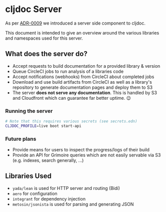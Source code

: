 # cljdoc Server

As per [ADR-0009](/doc/adr/0009-introduce-server-component.md) we introduced a server side component to cljdoc.

This document is intended to give an overview around the various libraries and namespaces used for this server.

## What does the server do?

- Accept requests to build documentation for a provided library & version 
- Queue CircleCI jobs to run analysis of a libraries code
- Accept notifications (webhooks) from CircleCI about completed jobs
- Download and use build artifacts from CircleCI as well as a
  library's repository to generate documentation pages and deploy them
  to S3
- The server **does not serve any documentation**. This is handled by
  S3 and Cloudfront which can guarantee far better uptime. :wink:
  
### Running the server

```sh
# Note that this requires various secrets (see secrets.edn)
CLJDOC_PROFILE=live boot start-api
```

### Future plans

- Provide means for users to inspect the progress/logs of their build
- Provide an API for Grimoire queries which are not easily servable via S3
  (e.g. indexes, search generally, ...)

## Libraries Used

- `yada/lean` is used for HTTP server and routing (Bidi)
- `aero` for configuration
- `integrant` for dependency injection
- `metosin/jsonista` is used for parsing and generating JSON
